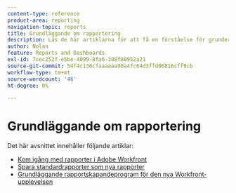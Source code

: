 ```yaml
---
content-type: reference
product-area: reporting
navigation-topic: reports
title: Grundläggande om rapportering
description: Läs de här artiklarna för att få en förståelse för grunderna i rapportering i Adobe Workfront.
author: Nolan
feature: Reports and Dashboards
exl-id: 7cec252f-e5be-4099-8fa6-308f80952a21
source-git-commit: 54f4c136cfaaaaaa90a4fc64d3ffd06816cff9cb
workflow-type: tm+mt
source-wordcount: '46'
ht-degree: 0%

---
```


# Grundläggande om rapportering

Det här avsnittet innehåller följande artiklar:

* [Kom igång med rapporter i Adobe Workfront](../../../reports-and-dashboards/reports/reporting/get-started-reports-workfront.md)
* [Spara standardrapporter som nya rapporter](../../../reports-and-dashboards/reports/reporting/save-default-reports-new-reports.md)
* [Grundläggande rapportskapandeprogram för den nya Workfront-upplevelsen](https://one.workfront.com/s/basic-report-creation-program)
